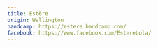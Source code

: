 ```yaml
---
title: Estère
origin: Wellington
bandcamp: https://estere.bandcamp.com/
facebook: https://www.facebook.com/EstereLola/
---
```


